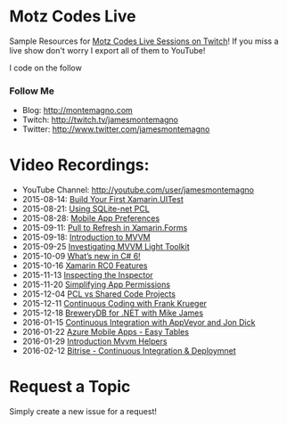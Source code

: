# Motz Codes Live
Sample Resources for [Motz Codes Live Sessions on Twitch](http://twitch.tv/jamesmontemagno)! If you miss a live show don't worry I export all of them to YouTube!

I code on the follow

### Follow Me
* Blog: http://montemagno.com
* Twitch: http://twitch.tv/jamesmontemagno
* Twitter: http://www.twitter.com/jamesmontemagno

# Video Recordings:
* YouTube Channel: http://youtube.com/user/jamesmontemagno
* 2015-08-14: [Build Your First Xamarin.UITest](https://www.youtube.com/watch?v=Q10ziRUe_wc)
* 2015-08-21: [Using SQLite-net PCL](https://www.youtube.com/watch?v=_MX5ZrDAXP8)
* 2015-08-28: [Mobile App Preferences](https://www.youtube.com/watch?v=VNPLxeq9ZII)
* 2015-09-11: [Pull to Refresh in Xamarin.Forms](https://www.youtube.com/watch?v=qYsjgiNGkrw)
* 2015-09-18: [Introduction to MVVM](https://www.youtube.com/watch?v=eBcGRV3tp24)
* 2015-09-25 [Investigating MVVM Light Toolkit](https://youtu.be/NnDw5lNJBFo)
* 2015-10-09 [What’s new in C# 6!](https://www.youtube.com/watch?v=2l4q8wE9hW4)
* 2015-10-16 [Xamarin RC0 Features](https://www.youtube.com/watch?v=UJoCxnni16c)
* 2015-11-13 [Inspecting the Inspector](https://www.youtube.com/watch?v=toyEKYlwaDA)
* 2015-11-20 [Simplifying App Permissions](https://www.youtube.com/watch?v=I7CjzAUoEVI)
* 2015-12-04 [PCL vs Shared Code Projects](https://www.youtube.com/watch?v=OO4JtmeMXcg)
* 2015-12-11 [Continuous Coding with Frank Krueger](https://www.youtube.com/watch?v=lH90fVkXQx8)
* 2015-12-18 [BreweryDB for .NET with Mike James](https://youtu.be/TnEHrgNvugE)
* 2016-01-15 [Continuous Integration with AppVeyor and Jon Dick](https://www.youtube.com/watch?v=D0gWjHhJ3IU)
* 2016-01-22 [Azure Mobile Apps - Easy Tables](https://youtu.be/Bi2TxyiK9wM)
* 2016-01-29 [Introduction Mvvm Helpers](https://youtu.be/OcCgpsNWHlY)
* 2016-02-12 [Bitrise - Continuous Integration & Deploymnet](https://youtu.be/1UeNajpjIXY)

# Request a Topic
Simply create a new issue for a request!


